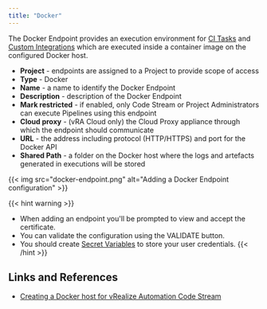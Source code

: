 ```yaml
---
title: "Docker"
---
```


The Docker Endpoint provides an execution environment for [CI Tasks](/Pipelines/Tasks/CI) and [Custom Integrations](/Custom-Integrations) which are executed inside a container image on the configured Docker host. 

* **Project** - endpoints are assigned to a Project to provide scope of access
* **Type** - Docker
* **Name** - a name to identify the Docker Endpoint
* **Description** - description of the Docker Endpoint
* **Mark restricted** - if enabled, only Code Stream or Project Administrators can execute Pipelines using this endpoint
* **Cloud proxy** - (vRA Cloud only) the Cloud Proxy appliance through which the endpoint should communicate
* **URL** - the address including protocol (HTTP/HTTPS) and port for the Docker API
* **Shared Path** - a folder on the Docker host where the logs and artefacts generated in executions will be stored

{{< img src="docker-endpoint.png" alt="Adding a Docker Endpoint configuration" >}}

{{< hint warning >}}
* When adding an endpoint you'll be prompted to view and accept the certificate.
* You can validate the configuration using the VALIDATE button.
* You should create [Secret Variables](/Configure/Variables/) to store your user credentials.
{{< /hint >}}

## Links and References
* [Creating a Docker host for vRealize Automation Code Stream](https://blogs.vmware.com/management/2020/08/creating-a-docker-host-for-vra-code-stream.html)